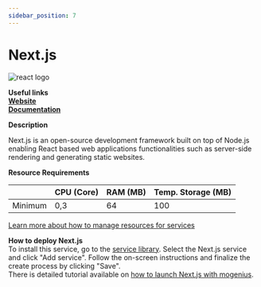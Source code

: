 ```yaml
---
sidebar_position: 7
---
```


# Next.js

![react logo](https://api.dev.mogenius.com/file/id/9edf4a14-2572-454b-ac29-29a031cb2b23)

**Useful links**  
**[Website](https://nextjs.org/)**  
**[Documentation](https://nextjs.org/docs/getting-started)**  

**Description**

Next.js is an open-source development framework built on top of Node.js enabling React based web applications functionalities such as server-side rendering and generating static websites.

**Resource Requirements**

||CPU (Core)|RAM (MB)  |Temp. Storage (MB)|
|--|--|--|--|
| Minimum | 0,3 |64| 100

[Learn more about how to manage resources for services](./../cloud-management/resource-management.md)

**How to deploy Next.js**  
To install this service, go to the [service library](./../mogenius-platform/service-library.md). Select the Next.js service and click "Add service". Follow the on-screen instructions and finalize the create process by clicking "Save".  
There is detailed tutorial available on [how to launch Next.js with mogenius](./../tutorials/deploy-nextjs-in-the-cloud.md).

